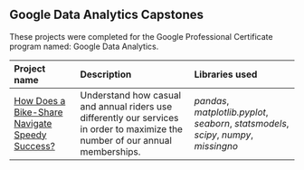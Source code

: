 ## Google Data Analytics Capstones

These projects were completed for the Google Professional Certificate program named: Google Data Analytics.

| Project name | Description | Libraries used | 
| :---------------------- | :---------------------- | :---------------------- |
| [How Does a Bike-Share Navigate Speedy Success?](https://github.com/MicSeit/google_data_analytics/tree/main/bike_share) | Understand how casual and annual riders use differently our services in order to maximize the number of our annual memberships. | *pandas*, *matplotlib.pyplot*, *seaborn*, *statsmodels*, *scipy*, *numpy*, *missingno* |
